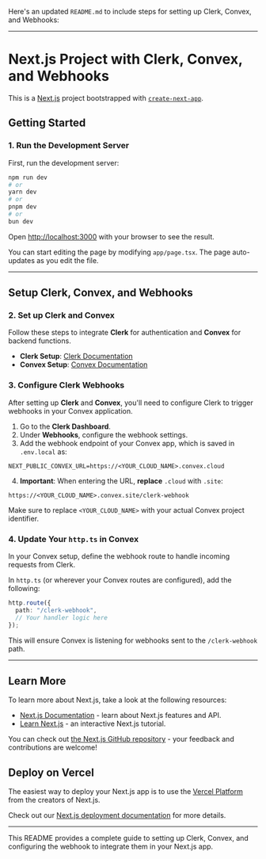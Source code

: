Here's an updated `README.md` to include steps for setting up Clerk, Convex, and Webhooks:

---

# Next.js Project with Clerk, Convex, and Webhooks

This is a [Next.js](https://nextjs.org) project bootstrapped with [`create-next-app`](https://nextjs.org/docs/app/api-reference/cli/create-next-app).

## Getting Started

### 1. Run the Development Server

First, run the development server:

```bash
npm run dev
# or
yarn dev
# or
pnpm dev
# or
bun dev
```

Open [http://localhost:3000](http://localhost:3000) with your browser to see the result.

You can start editing the page by modifying `app/page.tsx`. The page auto-updates as you edit the file.

---

## Setup Clerk, Convex, and Webhooks

### 2. Set up Clerk and Convex

Follow these steps to integrate **Clerk** for authentication and **Convex** for backend functions.

- **Clerk Setup**: [Clerk Documentation](https://clerk.dev/docs)
- **Convex Setup**: [Convex Documentation](https://www.convex.dev/docs)

### 3. Configure Clerk Webhooks

After setting up **Clerk** and **Convex**, you'll need to configure Clerk to trigger webhooks in your Convex application.

1. Go to the **Clerk Dashboard**.
2. Under **Webhooks**, configure the webhook settings.
3. Add the webhook endpoint of your Convex app, which is saved in `.env.local` as:

```env
NEXT_PUBLIC_CONVEX_URL=https://<YOUR_CLOUD_NAME>.convex.cloud
```

4. **Important**: When entering the URL, **replace** `.cloud` with `.site`:

```text
https://<YOUR_CLOUD_NAME>.convex.site/clerk-webhook
```

Make sure to replace `<YOUR_CLOUD_NAME>` with your actual Convex project identifier.

### 4. Update Your `http.ts` in Convex

In your Convex setup, define the webhook route to handle incoming requests from Clerk.

In `http.ts` (or wherever your Convex routes are configured), add the following:

```ts
http.route({
  path: "/clerk-webhook",
  // Your handler logic here
});
```

This will ensure Convex is listening for webhooks sent to the `/clerk-webhook` path.

---

## Learn More

To learn more about Next.js, take a look at the following resources:

- [Next.js Documentation](https://nextjs.org/docs) - learn about Next.js features and API.
- [Learn Next.js](https://nextjs.org/learn) - an interactive Next.js tutorial.

You can check out [the Next.js GitHub repository](https://github.com/vercel/next.js) - your feedback and contributions are welcome!

## Deploy on Vercel

The easiest way to deploy your Next.js app is to use the [Vercel Platform](https://vercel.com/new?utm_medium=default-template&filter=next.js&utm_source=create-next-app&utm_campaign=create-next-app-readme) from the creators of Next.js.

Check out our [Next.js deployment documentation](https://nextjs.org/docs/app/building-your-application/deploying) for more details.

---

This README provides a complete guide to setting up Clerk, Convex, and configuring the webhook to integrate them in your Next.js app.

